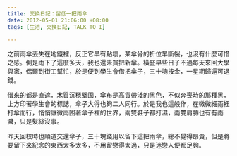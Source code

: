 ```yaml
---
title: 交換日記：留低一把雨傘
date: 2012-05-01 21:06:00 +08:00
tags: [生活, 交換日記, TALK TO I]

---
```


之前雨傘丟失在地鐵裡，反正它早有點壞，某傘骨的折位早斷裂，也沒有什麼可惜之感。倒是雨下了這麼多天，我也還未買把新傘。橫豎早些日子不過每天來回大學與家，偶爾到街工幫忙，於是便到學生會借把傘子，三十塊按金，一星期歸還可退錢。  
  
借來的都是直遮，木質沉穩堅固，傘布是高貴帶淺的黑色，不似奔喪時的那種黑，上方印著學生會的標誌，傘子大得也夠二人同行。於是我也這般作，在微微細雨裡打傘而行，悄悄讓微雨困著傘子裡的世界，兩雙鞋子都打濕，兩雙肩膊也有有雨濺，只是髮絲沒事。  
  
昨天回校時也順道交還傘子，三十塊錢用以留下這把雨傘，總不覺得昂貴，但是將要留下來紀念的東西太多太多，不用留戀得太過，只是迷戀人便都足夠。  
  
  
